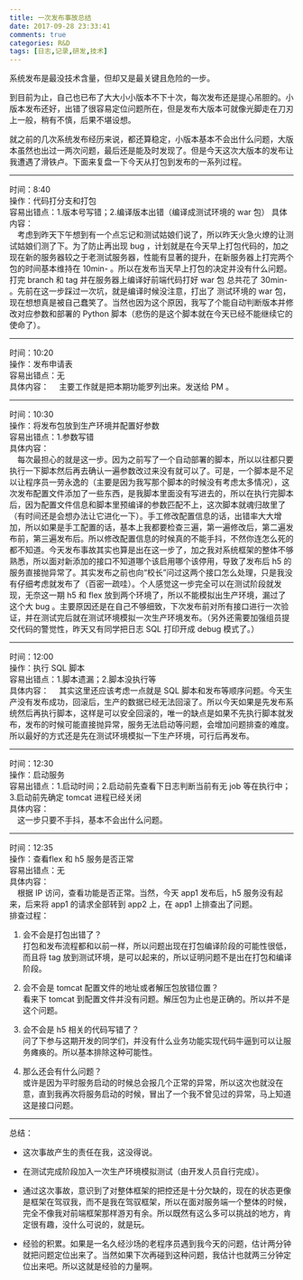 ```yaml
---
title: 一次发布事故总结
date: 2017-09-28 23:33:41
comments: true
categories: R&D
tags: [日志,记录,研发,技术]
---
```

系统发布是最没技术含量，但却又是最关键且危险的一步。  

到目前为止，自己也已布了大大小小版本不下十次，每次发布还是提心吊胆的。小版本发布还好，出错了很容易定位问题所在，但是发布大版本可就像光脚走在刀刃上一般，稍有不慎，后果不堪设想。  

就之前的几次系统发布经历来说，都还算稳定，小版本基本不会出什么问题，大版本虽然也出过一两次问题，最后还是能及时发现了。但是今天这次大版本的发布让我遭遇了滑铁卢。下面来复盘一下今天从打包到发布的一系列过程。<!--more-->  

---

时间：8:40  
操作：代码打分支和打包  
容易出错点：1.版本号写错；2.编译版本出错（编译成测试环境的 war 包）
具体内容：  
&emsp;考虑到昨天下午想到有一个点忘记和测试姑娘们说了，所以昨天火急火燎的让测试姑娘们测了下。为了防止再出现 bug ，计划就是在今天早上打包代码的，加之现在新的服务器较之于老测试服务器，性能有显著的提升，在新服务器上打完两个包的时间基本维持在 10min- 。所以在发布当天早上打包的决定并没有什么问题。打完 branch 和 tag 并在服务器上编译好前端代码打好 war 包 总共花了 30min- 。先前在这一步踩过一次坑，就是编译时候没注意，打出了 测试环境的 war 包，现在想想真是被自己蠢笑了。当然也因为这个原因，我写了个能自动判断版本并修改对应参数和部署的 Python 脚本（悲伤的是这个脚本就在今天已经不能继续它的使命了）。  

---
时间：10:20  
操作：发布申请表  
容易出错点：无  
具体内容：
&emsp;主要工作就是把本期功能罗列出来。发送给 PM 。  

---

时间：10:30  
操作：将发布包放到生产环境并配置好参数  
容易出错点：1.参数写错  
具体内容：  
&emsp;每次最担心的就是这一步。因为之前写了一个自动部署的脚本，所以以往都只要执行一下脚本然后再去确认一遍参数改过来没有就可以了。可是，一个脚本是不足以让程序员一劳永逸的（主要是因为我写那个脚本的时候没有考虑太多情况），这次发布配置文件添加了一些东西，是我脚本里面没有写进去的，所以在执行完脚本后，因为配置文件信息和脚本里预编译的参数匹配不上，这次脚本就魂归故里了（有时间还是会想办法让它进化一下）。手工修改配置信息的话，出错率大大增加，所以如果是手工配置的话，基本上我都要检查三遍，第一遍修改后，第二遍发布前，第三遍发布后。所以修改配置信息的时候真的不能手抖，不然你连怎么死的都不知道。今天发布事故其实也算是出在这一步了，加之我对系统框架的整体不够熟悉，所以面对新添加的接口不知道哪个该启用哪个该停用，导致了发布后 h5 的服务直接抛异常了。其实发布之前也向“校长”问过这两个接口怎么处理，只是我没有仔细考虑就发布了（百密一疏哇）。个人感觉这一步完全可以在测试阶段就发现，无奈这一期 h5 和 flex 放到两个环境了，所以不能模拟出生产环境，漏过了这个大 bug 。主要原因还是在自己不够细致，下次发布前对所有接口进行一次验证，并在测试完后就在测试环境模拟一次生产环境发布。（另外还需要加强组员提交代码的警觉性，昨天又有同学把日志 SQL 打印开成 debug 模式了。）  

---

时间：12:00  
操作：执行 SQL 脚本  
容易出错点：1.脚本遗漏；2.脚本没执行等  
具体内容：
&emsp;其实这里还应该考虑一点就是 SQL 脚本和发布等顺序问题。今天生产没有发布成功，回滚后，生产的数据已经无法回滚了。所以今天如果是先发布系统然后再执行脚本，这样是可以安全回滚的，唯一的缺点是如果不先执行脚本就发布，发布的时候可能直接抛异常，服务无法启动等问题，会增加问题排查的难度。所以最好的方式还是先在测试环境模拟一下生产环境，可行后再发布。  

---

时间：12:30  
操作：启动服务  
容易出错点：1.启动时间；2.启动前先查看下日志判断当前有无 job 等在执行中；3.启动前先确定 tomcat 进程已经关闭  
具体内容：  
&emsp;这一步只要不手抖，基本不会出什么问题。  

---

时间：12:35  
操作：查看flex 和 h5 服务是否正常  
容易出错点：无  
具体内容：  
&emsp;根据 IP 访问，查看功能是否正常。当然，今天 app1 发布后，h5 服务没有起来，后来将 app1 的请求全部转到 app2 上，在 app1 上排查出了问题。  
排查过程：  
1. 会不会是打包出错了？  
    打包和发布流程都和以前一样，所以问题出现在打包编译阶段的可能性很低，而且将 tag 放到测试环境，是可以起来的，所以证明问题不是出在打包和编译阶段。  
    
2. 会不会是 tomcat 配置文件的地址或者解压包放错位置？  
    看来下 tomcat 到配置文件并没有问题。解压包为止也是正确的。所以并不是这个问题。  

3. 会不会是 h5 相关的代码写错了？  
    问了下参与这期开发的同学们，并没有什么业务功能实现代码牛逼到可以让服务瘫痪的。所以基本排除这种可能性。  

4. 那么还会有什么问题？  
    或许是因为平时服务启动的时候总会报几个正常的异常，所以这次也就没在意，直到我再次将服务启动的时候，冒出了一个我不曾见过的异常，马上知道这是接口问题。  

---

总结：  

* 这次事故产生的责任在我，这没得说。  

* 在测试完成阶段加入一次生产环境模拟测试（由开发人员自行完成）。  

* 通过这次事故，意识到了对整体框架的把控还是十分欠缺的，现在的状态更像是框架在驾驭我，而不是我在驾驭框架，所以在面对服务端一个整体的时候，完全不像我对前端框架那样游刃有余。所以既然有这么多可以挑战的地方，肯定很有趣，没什么可说的，就是玩。  

* 经验的积累。如果是一名久经沙场的老程序员遇到我今天的问题，估计两分钟就把问题定位出来了。当然如果下次再碰到这种问题，我估计也就两三分钟定位出来吧。所以这就是经验的力量啊。
